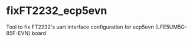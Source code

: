 # fixFT2232_ecp5evn
Tool to fix FT2232's uart interface configuration for ecp5evn (LFE5UM5G-85F-EVN) board
